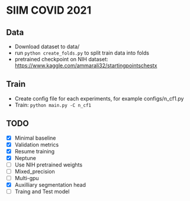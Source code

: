 # SIIM COVID 2021
## Data
* Download dataset to data/
* run `python create_folds.py` to split train data into folds
* pretrained checkpoint on NIH dataset: https://www.kaggle.com/ammarali32/startingpointschestx

## Train
* Create config file for each experiments, for example configs/n_cf1.py
* Train: `python main.py -C n_cf1`

## TODO
- [x] Minimal baseline
- [x] Validation metrics
- [x] Resume training
- [x] Neptune
- [ ] Use NIH pretrained weights
- [ ] Mixed_precision
- [ ] Multi-gpu
- [x] Auxilliary segmentation head
- [ ] Traing and Test model

